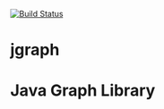 [![Build Status](https://travis-ci.org/monora/jgraph.png)](https://travis-ci.org/jgraph)

jgraph
======

# Java Graph Library
